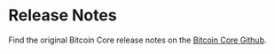 # Release Notes

Find the original Bitcoin Core release notes on the [Bitcoin Core Github](https://github.com/bitcoin/bitcoin/tree/master/doc/release-notes).
